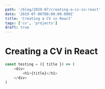 ```yaml
---
path: '/blog/2019-07/creating-a-cv-in-react'
date: '2019-07-06T00:00:00.000Z'
title: 'Creating a CV in React'
tags: ['cv', 'projects']
draft: true
---
```


# Creating a CV in React

```js
const testing = ({ title }) => (
	<div>
		<h1>{title}</h1>
	</div>
)
```
